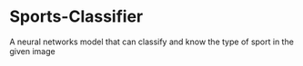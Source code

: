 # Sports-Classifier
A neural networks model that can classify and know the type of sport in the given image
